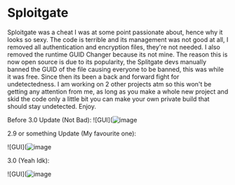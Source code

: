 # Sploitgate

Sploitgate was a cheat I was at some point passionate about, hence why it looks so sexy.
The code is terrible and its management was not good at all, I removed all authentication
and encryption files, they're not needed. I also removed the runtime GUID Changer because its not mine.
The reason this is now open source is due to its popularity, the Splitgate devs manually banned the GUID of the file
causing everyone to be banned, this was while it was free. Since then its been a back and forward fight for undetectedness.
I am working on 2 other projects atm so this won't be getting any attention from me, as long as you make a whole new project
and skid the code only a little bit you can make your own private build that should stay undetected. Enjoy.


Before 3.0 Update (Not Bad): 
![GUI](![image](https://user-images.githubusercontent.com/83372423/134997153-52d547f8-0b0e-4fd0-96c7-ca19dc9c69bd.png)


2.9 or something Update (My favourite one):

![GUI](![image](https://user-images.githubusercontent.com/83372423/134997263-88d59c95-e562-4d3a-a7e2-442c58aebcdb.png)

3.0 (Yeah Idk):

![GUI](![image](https://user-images.githubusercontent.com/83372423/134997263-88d59c95-e562-4d3a-a7e2-442c58aebcdb.png)
